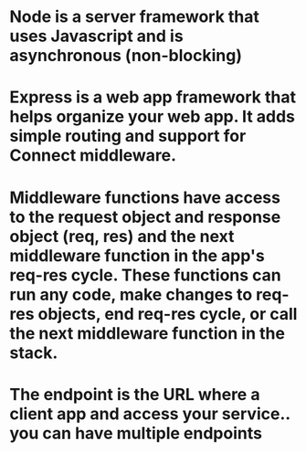 # Node is a server framework that uses Javascript and is asynchronous (non-blocking)
# Express is a web app framework that helps organize your web app. It adds simple routing and support for Connect middleware.
# Middleware functions have access to the request object and response object (req, res) and the next middleware function in the app's req-res cycle. These functions can run any code, make changes to req-res objects, end req-res cycle, or call the next middleware function in the stack.
# The endpoint is the URL where a client app and access your service.. you can have multiple endpoints 
